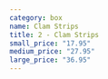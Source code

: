 ```yaml
---
category: box
name: Clam Strips
title: 2 - Clam Strips
small_price: "17.95"
medium_price: "27.95"
large_price: "36.95"
---
```

